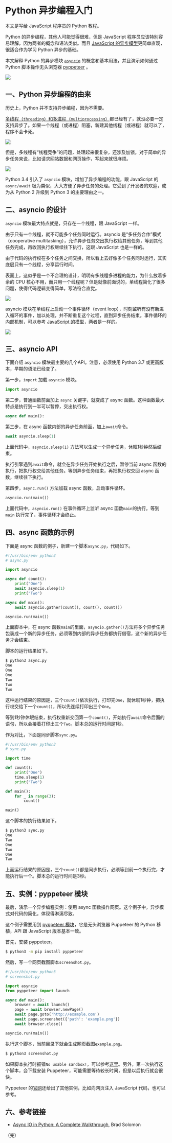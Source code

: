 # Python 异步编程入门

本文是写给 JavaScript 程序员的 Python 教程。

Python 的异步编程，其他人可能觉得很难，但是 JavaScript 程序员应该特别容易理解，因为两者的概念和语法类似。而且 [JavaScript 的异步模型](http://es6.ruanyifeng.com/#docs/async)更简单直观，很适合作为学习 Python 异步的基础。

本文解释 Python 的异步模块 [`asyncio`](https://docs.python.org/3/library/asyncio.html) 的概念和基本用法，并且演示如何通过 Python 脚本操作无头浏览器 [pyppeteer](https://github.com/miyakogi/pyppeteer) 。

![](https://www.wangbase.com/blogimg/asset/201911/bg2019112001.jpg)

## 一、Python 异步编程的由来

历史上，Python 并不支持异步编程，因为不需要。

[多线程（`threading`）和多进程（`multiprocessing`）](https://timber.io/blog/multiprocessing-vs-multithreading-in-python-what-you-need-to-know/)都已经有了，就没必要一定支持异步了。如果一个线程（或进程）阻塞，新建其他线程（或进程）就可以了，程序不会卡死。

![](https://www.wangbase.com/blogimg/asset/201911/bg2019112002.jpg)

但是，多线程有“线程竞争”的问题，处理起来很复杂，还涉及加锁。对于简单的异步任务来说，比如请求网站数据和网页操作，写起来就很麻烦。

![](https://www.wangbase.com/blogimg/asset/201911/bg2019112003.jpg)

Python 3.4 引入了 `asyncio` 模块，增加了异步编程的功能，跟 JavaScript 的`async/await` 极为类似，大大方便了异步任务的处理。它受到了开发者的欢迎，成为从 Python 2 升级到 Python 3 的主要理由之一。

## 二、asyncio 的设计

`asyncio` 模块最大特点就是，只存在一个线程，跟 JavaScript 一样。

由于只有一个线程，就不可能多个任务同时运行。asyncio 是“多任务合作”模式（cooperative multitasking），允许异步任务交出执行权给其他任务，等到其他任务完成，再收回执行权继续往下执行，这跟 JavaScript 也是一样的。

由于代码的执行权在多个任务之间交换，所以看上去好像多个任务同时运行，其实底层只有一个线程，分享运行时间。

表面上，这似乎是一个不合理的设计，明明有多线程多进程的能力，为什么放着多余的 CPU 核心不用，而只用一个线程呢？但是就像前面说的，单线程简化了很多问题，使得代码逻辑变得简单，写法符合直觉。

![](https://www.wangbase.com/blogimg/asset/201911/bg2019112004.jpg)

asyncio 模块在单线程上启动一个事件循环（event loop），时刻监听有没有新进入循环的事件，加以处理，并不断重复这个过程，直到异步任务结束。事件循环的内部机制，可以参考 [JavaScript 的模型](https://wangdoc.com/javascript/async/general.html)，两者是一样的。

![](https://www.wangbase.com/blogimg/asset/201911/bg2019112005.jpg)

## 三、asyncio API

下面介绍 `asyncio` 模块最主要的几个API。注意，必须使用 Python 3.7 或更高版本，早期的语法已经变了。

第一步，`import` 加载 `asyncio` 模块。

```python
import asyncio
```

第二步，普通函数前面加上 `async` 关键字，就变成了 async 函数。这种函数最大特点是执行到一半可以暂停，交出执行权。

```python
async def main():
```

第三步，在 async 函数内部的异步任务前面，加上`await`命令。

```python
await asyncio.sleep(1)
```

上面代码中，`asyncio.sleep(1)` 方法可以生成一个异步任务，休眠1秒钟然后结束。

执行引擎遇到`await`命令，就会在异步任务开始执行之后，暂停当前 async 函数的执行，把执行权交给其他任务。等到异步任务结束，再把执行权交回 async 函数，继续往下执行。

第四步，`async.run()` 方法加载 async 函数，启动事件循环。

```python
asyncio.run(main())
```

上面代码中，`asyncio.run()` 在事件循环上监听 async 函数`main`的执行。等到 `main` 执行完了，事件循环才会终止。

## 四、async 函数的示例

下面是 async 函数的例子，新建一个脚本`async.py`，代码如下。

```python
#!/usr/bin/env python3
# async.py

import asyncio

async def count():
    print("One")
    await asyncio.sleep(1)
    print("Two")

async def main():
    await asyncio.gather(count(), count(), count())

asyncio.run(main())
```

上面脚本中，在 async 函数`main`的里面，`asyncio.gather()`方法将多个异步任务包装成一个新的异步任务，必须等到内部的异步任务都执行借宿，这个新的异步任务才会结束。

脚本的运行结果如下。

```bash
$ python3 async.py
One
One
One
Two
Two
Two
```

这种运行结果的原因是，三个`count()`依次执行，打印完`One`，就休眠1秒钟，把执行权交给下一个`count()`，所以先连续打印出三个`One`。

等到1秒钟休眠结束，执行权重新交回第一个`count()`，开始执行`await`命令后面的语句，所以会接着打印出三个`Two`。脚本总的运行时间是1秒。

作为对比，下面是同步脚本`sync.py`。

```python
#!/usr/bin/env python3
# sync.py

import time

def count():
    print("One")
    time.sleep(1)
    print("Two")

def main():
    for _ in range(3):
        count()

main()
```

这个脚本的执行结果如下。

```bash
$ python3 sync.py 
One
Two
One
Two
One
Two
```

上面运行结果的原因是，三个`count()`都是同步执行，必须等到前一个执行完，才能执行后一个。脚本总的运行时间是3秒。

## 五、实例：pyppeteer 模块

最后，演示一个异步编程实例：使用 async 函数操作网页。这个例子中，异步模式对代码的简化，体现得淋漓尽致。

这个例子需要用到 [pyppeteer 模块](https://pypi.org/project/pyppeteer/)，它是无头浏览器 Puppeteer 的 Python 移植，API 跟 JavaScript 版本基本一致。

首先，安装 pyppeteer。

```bash
$ python3 -m pip install pyppeteer
```

然后，写一个网页截图脚本`screenshot.py`。

```python
#!/usr/bin/env python3
# screenshot.py

import asyncio
from pyppeteer import launch

async def main():
    browser = await launch()
    page = await browser.newPage()
    await page.goto('http://example.com')
    await page.screenshot({'path': 'example.png'})
    await browser.close()

asyncio.run(main())
```

执行这个脚本，当前目录下就会生成网页截图`example.png`。

```bash
$ python3 screenshot.py
```

如果脚本执行时报错`No usable sandbox!`，可以参考[这里](https://github.com/GoogleChrome/puppeteer/blob/master/docs/troubleshooting.md#setting-up-chrome-linux-sandbox)。另外，第一次执行这个脚本，会下载安装 Puppeteer，可能需要等待较长时间，但是以后执行就会很快。

Pyppeteer 的[官网](https://miyakogi.github.io/pyppeteer/)还给出了其他实例，比如向网页注入 JavaScript 代码，也可以参考。

## 六、参考链接

- [Async IO in Python: A Complete Walkthrough](https://realpython.com/async-io-python/), Brad Solomon

（完）

